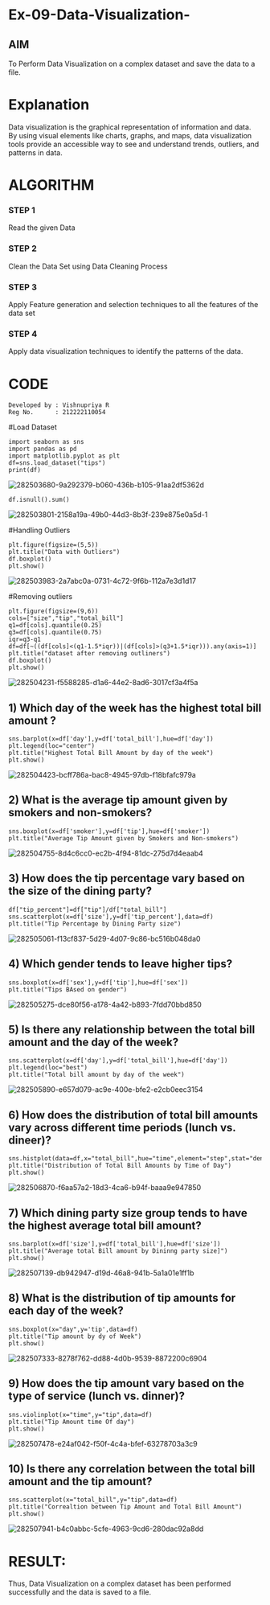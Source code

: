 # Ex-09-Data-Visualization-

## AIM
To Perform Data Visualization on a complex dataset and save the data to a file. 

# Explanation
Data visualization is the graphical representation of information and data. By using visual elements like charts, graphs, and maps, data visualization tools provide an accessible way to see and understand trends, outliers, and patterns in data.

# ALGORITHM
### STEP 1
Read the given Data
### STEP 2
Clean the Data Set using Data Cleaning Process
### STEP 3
Apply Feature generation and selection techniques to all the features of the data set
### STEP 4
Apply data visualization techniques to identify the patterns of the data.


# CODE
```
Developed by : Vishnupriya R
Reg No.      : 212222110054
```
#Load Dataset
```
import seaborn as sns
import pandas as pd
import matplotlib.pyplot as plt
df=sns.load_dataset("tips")
print(df)
```
![282503680-9a292379-b060-436b-b105-91aa2df5362d](https://github.com/vishnupriyaramesh17/ODD2023-Datascience-Ex-09/assets/119393589/fbfadc04-c7f7-4b87-a0f3-099c0a0dc2c7)

```
df.isnull().sum()
```
![282503801-2158a19a-49b0-44d3-8b3f-239e875e0a5d-1](https://github.com/vishnupriyaramesh17/ODD2023-Datascience-Ex-09/assets/119393589/46d66895-ab43-4c48-95bb-5fbc4734c090)


#Handling Outliers
```
plt.figure(figsize=(5,5))
plt.title("Data with Outliers")
df.boxplot()
plt.show()
```
![282503983-2a7abc0a-0731-4c72-9f6b-112a7e3d1d17](https://github.com/vishnupriyaramesh17/ODD2023-Datascience-Ex-09/assets/119393589/a3984b36-7660-4213-bab7-32079b273bd2)


#Removing outliers
```
plt.figure(figsize=(9,6))
cols=["size","tip","total_bill"]
q1=df[cols].quantile(0.25)
q3=df[cols].quantile(0.75)
iqr=q3-q1
df=df[~((df[cols]<(q1-1.5*iqr))|(df[cols]>(q3+1.5*iqr))).any(axis=1)]
plt.title("dataset after removing outliners")
df.boxplot()
plt.show()
```
![282504231-f5588285-d1a6-44e2-8ad6-3017cf3a4f5a](https://github.com/vishnupriyaramesh17/ODD2023-Datascience-Ex-09/assets/119393589/d082ad77-70d4-4833-9985-8022c0e7fd0a)

## 1) Which day of the week has the highest total bill amount ?
```
sns.barplot(x=df['day'],y=df['total_bill'],hue=df['day'])
plt.legend(loc="center")
plt.title("Highest Total Bill Amount by day of the week")
plt.show()
```
![282504423-bcff786a-bac8-4945-97db-f18bfafc979a](https://github.com/vishnupriyaramesh17/ODD2023-Datascience-Ex-09/assets/119393589/e2889cbb-d1ee-4622-b6eb-513e261fafea)

## 2) What is the average tip amount given by smokers and non-smokers?
```
sns.boxplot(x=df['smoker'],y=df['tip'],hue=df['smoker'])
plt.title("Average Tip Amount given by Smokers and Non-smokers")
```
![282504755-8d4c6cc0-ec2b-4f94-81dc-275d7d4eaab4](https://github.com/vishnupriyaramesh17/ODD2023-Datascience-Ex-09/assets/119393589/634d46e6-d4bc-4ea8-9e30-d1c462b1947a)

## 3) How does the tip percentage vary based on the size of the dining party?
```
df["tip_percent"]=df["tip"]/df["total_bill"]
sns.scatterplot(x=df['size'],y=df['tip_percent'],data=df)
plt.title("Tip Percentage by Dining Party size")
```
![282505061-f13cf837-5d29-4d07-9c86-bc516b048da0](https://github.com/vishnupriyaramesh17/ODD2023-Datascience-Ex-09/assets/119393589/10022a5d-c64d-4ba8-b4ee-258c238e14e9)

## 4) Which gender tends to leave higher tips?
```
sns.boxplot(x=df['sex'],y=df['tip'],hue=df['sex'])
plt.title("Tips BAsed on gender")
```
![282505275-dce80f56-a178-4a42-b893-7fdd70bbd850](https://github.com/vishnupriyaramesh17/ODD2023-Datascience-Ex-09/assets/119393589/4f4621f9-948e-4be1-810f-1ab434a65f41)

## 5) Is there any relationship between the total bill amount and the day of the week?
```
sns.scatterplot(x=df['day'],y=df['total_bill'],hue=df['day'])
plt.legend(loc="best")
plt.title("Total bill amount by day of the week")
```
![282505890-e657d079-ac9e-400e-bfe2-e2cb0eec3154](https://github.com/vishnupriyaramesh17/ODD2023-Datascience-Ex-09/assets/119393589/a7cf3120-c6d5-496c-99ed-8edd93a0b726)

## 6) How does the distribution of total bill amounts vary across different time periods (lunch vs. dineer)?
```
sns.histplot(data=df,x="total_bill",hue="time",element="step",stat="density")
plt.title("Distribution of Total Bill Amounts by Time of Day")
plt.show()
```
![282506870-f6aa57a2-18d3-4ca6-b94f-baaa9e947850](https://github.com/vishnupriyaramesh17/ODD2023-Datascience-Ex-09/assets/119393589/dcd2f6a1-23b0-4ea3-b89f-0f7a59055a0e)

## 7) Which dining party size group tends to have the highest average total bill amount?
```
sns.barplot(x=df['size'],y=df['total_bill'],hue=df['size'])
plt.title("Average total Bill amount by Dininng party size]")
plt.show()
```
![282507139-db942947-d19d-46a8-941b-5a1a01e1ff1b](https://github.com/vishnupriyaramesh17/ODD2023-Datascience-Ex-09/assets/119393589/fde255f3-0f0d-431d-9665-1cb9fdee7757)

## 8) What is the distribution of tip amounts for each day of the week?
```
sns.boxplot(x="day",y='tip',data=df)
plt.title("Tip amount by dy of Week")
plt.show()
```
![282507333-8278f762-dd88-4d0b-9539-8872200c6904](https://github.com/vishnupriyaramesh17/ODD2023-Datascience-Ex-09/assets/119393589/e8938965-3ba3-4570-82b1-a1ac310d4b2b)

## 9) How does the tip amount vary based on the type of service (lunch vs. dinner)?
```
sns.violinplot(x="time",y="tip",data=df)
plt.title("Tip Amount time Of day")
plt.show()
```
![282507478-e24af042-f50f-4c4a-bfef-63278703a3c9](https://github.com/vishnupriyaramesh17/ODD2023-Datascience-Ex-09/assets/119393589/f396b781-a78e-4e1c-9719-7934cd0fe9f3)

## 10) Is there any correlation between the total bill amount and the tip amount?
```
sns.scatterplot(x="total_bill",y="tip",data=df)
plt.title("Correaltion between Tip Amount and Total Bill Amount")
plt.show()
```
![282507941-b4c0abbc-5cfe-4963-9cd6-280dac92a8dd](https://github.com/vishnupriyaramesh17/ODD2023-Datascience-Ex-09/assets/119393589/b68cbc5e-7540-4f68-ba3b-28dc5dd53701)

# RESULT:
Thus, Data Visualization on a complex dataset has been performed successfully and the data is saved to a file.

